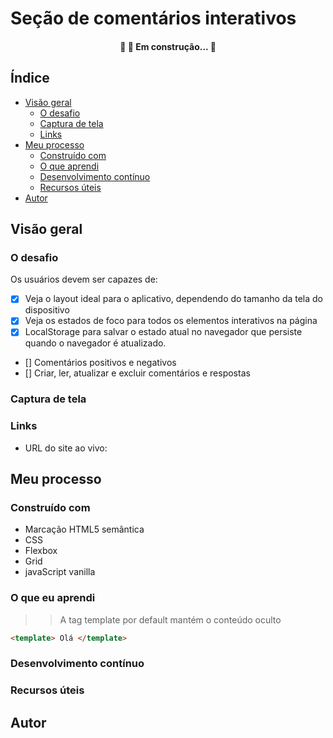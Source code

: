 # Seção de comentários interativos

<h4 align="center"> 
	🚧   🚀 Em construção...  🚧
</h4>

## Índice

- [Visão geral](#visão-geral)
  - [O desafio](#o-desafio)
  - [Captura de tela](#captura-de-tela)
  - [Links](#links)
- [Meu processo](#meu-processo)
  - [Construído com](#construído-com)
  - [O que aprendi](#o-que-aprendi)
  - [Desenvolvimento contínuo](#desenvolvimento-contínuo)
  - [Recursos úteis](#recursos-resources)
- [Autor](#autor)


## Visão geral

### O desafio

Os usuários devem ser capazes de:

- [x] Veja o layout ideal para o aplicativo, dependendo do tamanho da tela do dispositivo
- [x] Veja os estados de foco para todos os elementos interativos na página
- [x] LocalStorage para salvar o estado atual no navegador que persiste quando o navegador é atualizado.
- [] Comentários positivos e negativos
- [] Criar, ler, atualizar e excluir comentários e respostas


### Captura de tela
### Links

- URL do site ao vivo:

## Meu processo

### Construído com

- Marcação HTML5 semântica
- CSS
- Flexbox
- Grid
- javaScript vanilla
  


### O que eu aprendi

>> A tag template por default mantém o conteúdo oculto

```html
<template> Olá </template>
```

### Desenvolvimento contínuo


### Recursos úteis


## Autor

